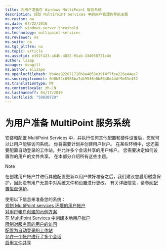 ```yaml
---
title: 为用户准备在 Windows MultiPoint 服务系统
description: 规划 MultiPoint Services 中的用户管理的导航主题
ms.custom: na
ms.date: 07/22/2016
ms.prod: windows-server-threshold
ms.technology: multipoint-services
ms.reviewer: na
ms.suite: na
ms.tgt_pltfrm: na
ms.topic: article
ms.assetid: e392f423-a64b-4825-91ab-334058721c4d
author: lizap
manager: dongill
ms.author: elizapo
ms.openlocfilehash: bb4ea922671726b8a4850e39f4f7fea226e44ee7
ms.sourcegitcommit: 0d0b32c8986ba7db9536e0b8648d4ddf9b03e452
ms.translationtype: MT
ms.contentlocale: zh-CN
ms.lasthandoff: 04/17/2019
ms.locfileid: "59820728"
---
```

# <a name="prepare-your-multipoint-services-system-for-users"></a>为用户准备 MultiPoint 服务系统
安装和配置 MultiPoint Services 中，并执行任何其他配置和硬件设置后，您就可以让用户能够访问系统。 你将需要计划并创建用户帐户。 在某些环境中，您还需要配置自动登录的工作站，并允许多个会话共享的用户帐户。 您需要决定如何设置你的用户的文件共享。 在本部分介绍所有这些主题。  
  
> [!NOTE]  
> 在创建用户帐户并进行其他配置更新以用户做好准备之后，我们建议您启用磁盘保护，因此没有用户无意中对系统文件和设置进行更改。 有关详细信息，请参阅[配置磁盘保护](Configure-Disk-Protection-in-MultiPoint-services.md)。  
  
使用以下信息来准备您的系统：  
[规划 MultiPoint services 环境的用户帐户](Plan-user-accounts-for-your-MultiPoint-services-environment.md)  
[对用户帐户创建的示例方案](Example-scenarios--MultiPoint-Services-user-accounts.md)  
[在 MultiPoint Services 中创建本地用户帐户](Create-local-user-accounts.md)  
[限制对服务器的用户的访问](Limit-users--access-to-the-server-in-MultiPoint-services.md)  
[配置为自动登录的工作站](Configure-stations-for-automatic-logon.md)  
[允许一个帐户进行了多个会话](Allow-one-account-to-have-multiple-sessions.md)  
[启用文件共享](Enable-file-sharing-in-MultiPoint-services.md)